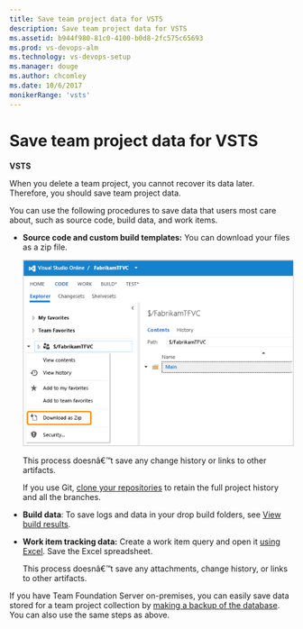 ```yaml
---
title: Save team project data for VSTS
description: Save team project data for VSTS
ms.assetid: b944f980-81c0-4100-b0d8-2fc575c65693
ms.prod: vs-devops-alm
ms.technology: vs-devops-setup
ms.manager: douge
ms.author: chcomley
ms.date: 10/6/2017
monikerRange: 'vsts'
---
```



# Save team project data for VSTS

**VSTS**


When you delete a team project, you cannot recover its data later. Therefore, you should save team project data.

You can use the following procedures to save data that users most care about, such as source code, build data, and work items.

-   **Source code and custom build templates:** You can download your files as a zip file.

    ![context menu with download as zip menu item](_img/delete-team-project/ic760345.png)

    This process doesnâ€™t save any change history or links to other artifacts.

    If you use Git, [clone your repositories](../git/gitquickstart.md) to retain the full project history and all the branches.

-   **Build data**: To save logs and data in your drop build folders, see [View build results](https://msdn.microsoft.com/library/ms181733.aspx).

-   **Work item tracking data:** Create a work item query and open it [using Excel](../work/backlogs/office/bulk-add-modify-work-items-excel.md). Save the Excel spreadsheet.

    This process doesnâ€™t save any attachments, change history, or links to other artifacts.

If you have Team Foundation Server on-premises, you can easily save data stored for a team project collection 
by [making a backup of the database](../tfs-server/admin/backup/config-backup-sched-plan.md). You can also 
use the same steps as above.
